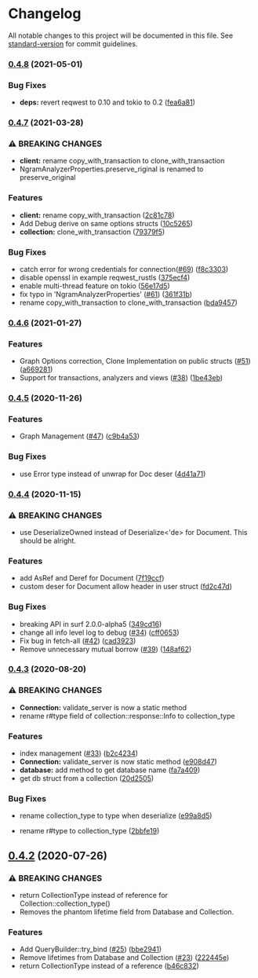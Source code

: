 # Changelog

All notable changes to this project will be documented in this file. See [standard-version](https://github.com/conventional-changelog/standard-version) for commit guidelines.

### [0.4.8](https://github.com/fMeow/arangors/compare/v0.4.7...v0.4.8) (2021-05-01)


### Bug Fixes

* **deps:** revert reqwest to 0.10 and tokio to 0.2 ([fea6a81](https://github.com/fMeow/arangors/commit/fea6a81745cc2b2ddd895e2a0cf01627c0e01c58))

### [0.4.7](https://github.com/fMeow/arangors/compare/v0.4.6...v0.4.7) (2021-03-28)


### ⚠ BREAKING CHANGES

* **client:** rename copy_with_transaction to clone_with_transaction
* NgramAnalyzerProperties.preserve_riginal is renamed to preserve_original

### Features

* **client:** rename copy_with_transaction ([2c81c78](https://github.com/fMeow/arangors/commit/2c81c78f935f605df33792bce2f6455117290686))
* Add Debug derive on same options structs ([10c5265](https://github.com/fMeow/arangors/commit/10c526528c4e9a31ba1879eaf14db6b7c9d35bfb))
* **collection:** clone_with_transaction ([79379f5](https://github.com/fMeow/arangors/commit/79379f5f432366e98469534201d0a0afd9c428ba))


### Bug Fixes

* catch error for wrong credentials for connection([#69](https://github.com/fMeow/arangors/issues/69)) ([f8c3303](https://github.com/fMeow/arangors/commit/f8c3303b8dfed894ab1939ac5eab8a4c3cbf2780))
* disable openssl in example reqwest_rustls ([375ecf4](https://github.com/fMeow/arangors/commit/375ecf48418d648ecbfd855f0acda6d36022f205))
* enable multi-thread feature on tokio ([56e17d5](https://github.com/fMeow/arangors/commit/56e17d52b1f6e46641fefc2cf04c5a4fcaa792b9))
* fix typo in 'NgramAnalyzerProperties' ([#61](https://github.com/fMeow/arangors/issues/61)) ([361f31b](https://github.com/fMeow/arangors/commit/361f31ba9912dda7a82d3832d6709b4e42a6c8a7))
* rename copy_with_transaction to clone_with_transaction ([bda9457](https://github.com/fMeow/arangors/commit/bda9457d156b0e9dd394adcb1633e75c9469f3f2))

### [0.4.6](https://github.com/fMeow/arangors/compare/v0.4.5...v0.4.6) (2021-01-27)


### Features

* Graph Options correction, Clone Implementation on public structs ([#51](https://github.com/fMeow/arangors/issues/51)) ([a669281](https://github.com/fMeow/arangors/commit/a66928112d8c022a7fb5f68aec872db4edcd8f7a))
* Support for transactions, analyzers and views ([#38](https://github.com/fMeow/arangors/issues/38)) ([1be43eb](https://github.com/fMeow/arangors/commit/1be43ebef82a66ff1f203845b279a1ac8907da67))

### [0.4.5](https://github.com/guoli-lyu/arangors/compare/v0.4.4...v0.4.5) (2020-11-26)


### Features

* Graph Management ([#47](https://github.com/guoli-lyu/arangors/issues/47)) ([c9b4a53](https://github.com/guoli-lyu/arangors/commit/c9b4a53f2f88fa8225b7c11d0e044deca798aeb0))


### Bug Fixes

* use Error type instead of unwrap for Doc deser ([4d41a71](https://github.com/guoli-lyu/arangors/commit/4d41a71050ced7747b2485661796f30c4132a37d))

### [0.4.4](https://github.com/guoli-lyu/arangors/compare/v0.4.3...v0.4.4) (2020-11-15)


### ⚠ BREAKING CHANGES

* use DeserializeOwned instead of Deserialize<'de> for Document. This should be alright.

### Features

* add AsRef and Deref for Document ([7f19ccf](https://github.com/guoli-lyu/arangors/commit/7f19ccff9779e77ed860b6a86b5a11a0b9812fa7))
* custom deser for Document allow header in user struct ([fd2c47d](https://github.com/guoli-lyu/arangors/commit/fd2c47d6c8ded83bf58a318854c8083008297aa4))


### Bug Fixes

* breaking API in surf 2.0.0-alpha5 ([349cd16](https://github.com/guoli-lyu/arangors/commit/349cd1679a582796966bae5c9e9e46d4e57f9663))
* change all info level log to debug ([#34](https://github.com/guoli-lyu/arangors/issues/34)) ([cff0653](https://github.com/guoli-lyu/arangors/commit/cff06530e0038010c07e03bff4a2d59b253a3cff))
* Fix bug in fetch-all ([#42](https://github.com/guoli-lyu/arangors/issues/42)) ([cad3923](https://github.com/guoli-lyu/arangors/commit/cad392365b84d86dd7041f220284356f3679a3d2))
* Remove unnecessary mutual borrow ([#39](https://github.com/guoli-lyu/arangors/issues/39)) ([148af62](https://github.com/guoli-lyu/arangors/commit/148af62e2952f5873f35428b065735b5ae41df63))

### [0.4.3](https://github.com/fMeow/arangors/compare/v0.4.2...v0.4.3) (2020-08-20)


### ⚠ BREAKING CHANGES

* **Connection:** validate_server is now a static method
* rename r#type field of
collection::response::Info to collection_type

### Features

* index management ([#33](https://github.com/fMeow/arangors/issues/33)) ([b2c4234](https://github.com/fMeow/arangors/commit/b2c423443e7c8f1db6d4d778515018397f4d3806))
* **Connection:** validate_server is now static method ([e908d47](https://github.com/fMeow/arangors/commit/e908d473605af6a835076892742f722b17d5260c))
* **database:** add method to get database name ([fa7a409](https://github.com/fMeow/arangors/commit/fa7a409ecc2081ac4682e77c1f04cd86a0ff0928))
* get db struct from a collection ([20d2505](https://github.com/fMeow/arangors/commit/20d25053feeea24ec916c5ddf9495a17396ba5a1))


### Bug Fixes

* rename collection_type to type when deserialize ([e99a8d5](https://github.com/fMeow/arangors/commit/e99a8d50df04822136598dfd5824ff09985c1a0d))


* rename r#type to collection_type ([2bbfe19](https://github.com/fMeow/arangors/commit/2bbfe1980130519931a809be6ead0989902cf34d))

## [0.4.2](https://github.com/fMeow/arangors/compare/v0.4.1...v0.4.2) (2020-07-26)


### ⚠ BREAKING CHANGES

* return CollectionType instead of reference
for Collection::collection_type()
* Removes the phantom lifetime field from Database and Collection.

### Features

* Add QueryBuilder::try_bind ([#25](https://github.com/fMeow/arangors/issues/25)) ([bbe2941](https://github.com/fMeow/arangors/commit/bbe2941f0843b0af954c3e6466562134d3a98904))
* Remove lifetimes from Database and Collection ([#23](https://github.com/fMeow/arangors/issues/23)) ([222445e](https://github.com/fMeow/arangors/commit/222445ef4aa893a0b7a3894ab502d203e5331363))
* return CollectionType instead of a reference ([b46c832](https://github.com/fMeow/arangors/commit/b46c83217bda52a4ce8a601ac837acda962f4795))
